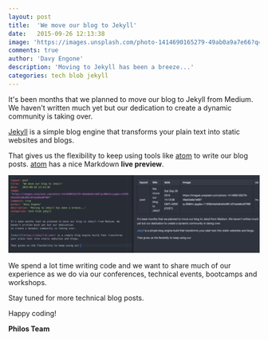 ```yaml
---
layout: post
title:  'We move our blog to Jekyll'
date:   2015-09-26 12:13:38
image: 'https://images.unsplash.com/photo-1414690165279-49ab0a9a7e66?q=80&fm=jpg&s=11939d4a2e9cb0c881c07ada6bd0788f'
comments: true
author: 'Davy Engone'
description: 'Moving to Jekyll has been a breeze...'
categories: tech blob jekyll
---
```


It's been months that we planned to move our blog to Jekyll from Medium. We haven't written much yet but our dedication
to create a dynamic community is taking over.

[Jekyll](https://jekyllrb.com/) is a simple blog engine that transforms your plain text into static websites and blogs.

That gives us the flexibility to keep using tools like [atom](http://atom.io) to
write our blog posts. [atom](http://atom.io) has a nice Markdown **live preview**.

![Alt text](/images/blog/markdown-live-preview.png)

We spend a lot time writing code and we want to share much of our experience as we do via our conferences, technical events, bootcamps and workshops.

Stay tuned for more technical blog posts.

Happy coding!

**Philos Team**
